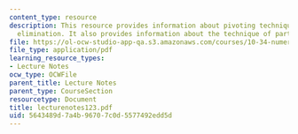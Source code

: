 ```yaml
---
content_type: resource
description: This resource provides information about pivoting techniques in Gaussian
  elimination. It also provides information about the technique of partial pivoting.
file: https://ol-ocw-studio-app-qa.s3.amazonaws.com/courses/10-34-numerical-methods-applied-to-chemical-engineering-fall-2005/5643489d7a4b96707c0d5577492edd5d_lecturenotes123.pdf
file_type: application/pdf
learning_resource_types:
- Lecture Notes
ocw_type: OCWFile
parent_title: Lecture Notes
parent_type: CourseSection
resourcetype: Document
title: lecturenotes123.pdf
uid: 5643489d-7a4b-9670-7c0d-5577492edd5d
---
```


